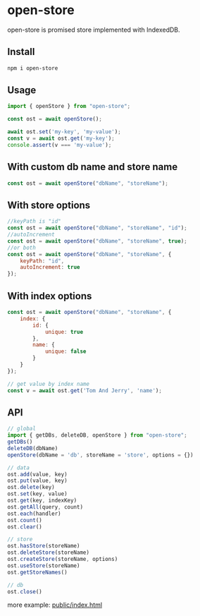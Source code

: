 # open-store
open-store is promised store implemented with IndexedDB.

## Install
```sh
npm i open-store
```
## Usage
```js
import { openStore } from "open-store";

const ost = await openStore();

await ost.set('my-key', 'my-value');
const v = await ost.get('my-key');
console.assert(v === 'my-value');

```

## With custom db name and store name
```js
const ost = await openStore("dbName", "storeName");
```

## With store options
```js
//keyPath is "id"
const ost = await openStore("dbName", "storeName", "id");
//autoIncrement
const ost = await openStore("dbName", "storeName", true);
//or both
const ost = await openStore("dbName", "storeName", {
    keyPath: "id",
    autoIncrement: true
});
```

## With index options
```js
const ost = await openStore("dbName", "storeName", {
    index: {
        id: {
            unique: true
        },
        name: {
            unique: false
        }
    }
});

// get value by index name
const v = await ost.get('Tom And Jerry', 'name');
```

## API
```js
// global
import { getDBs, deleteDB, openStore } from "open-store";
getDBs()
deleteDB(dbName)
openStore(dbName = 'db', storeName = 'store', options = {})

// data
ost.add(value, key)
ost.put(value, key)
ost.delete(key)
ost.set(key, value)
ost.get(key, indexKey)
ost.getAll(query, count)
ost.each(handler)
ost.count()
ost.clear()

// store
ost.hasStore(storeName)
ost.deleteStore(storeName)
ost.createStore(storeName, options)
ost.useStore(storeName)
ost.getStoreNames()

// db
ost.close()
```

more example: [public/index.html](public/index.html)
